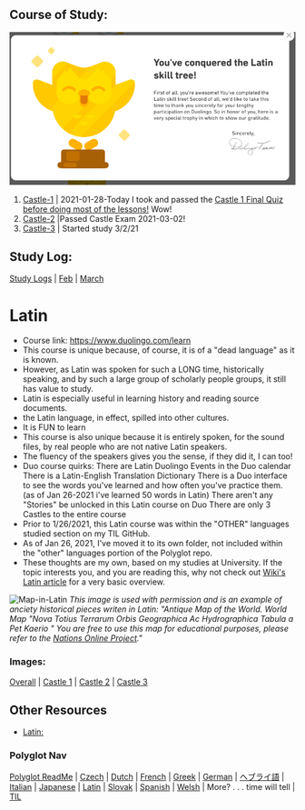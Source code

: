 ## Course of Study:

![earned3-5-2021](https://github.com/EO4wellness/T-I-L/blob/main/polyglot/latin/Images/2021-03-05-EO4Wellness-earned.png)

1. [Castle-1](https://github.com/EO4wellness/T-I-L/tree/main/polyglot/latin/Castle-1) | 
   2021-01-28-Today I took and passed the [Castle 1 Final Quiz before doing most of the lessons!](https://github.com/EO4wellness/T-I-L/blob/main/polyglot/Latin/Images/2021-01-28_took-and-passed-latin-quiz-today-with-a-perfect-score.png)  Wow!  
2. [Castle-2](https://github.com/EO4wellness/T-I-L/tree/main/polyglot/latin/Castle-2) |Passed Castle Exam 2021-03-02!
3. [Castle-3](https://github.com/EO4wellness/T-I-L/tree/main/polyglot/latin/Castle-3) | Started study 3/2/21


## Study Log:
[Study Logs](https://github.com/EO4wellness/T-I-L/tree/main/polyglot/latin/study-log) | [Feb](https://github.com/EO4wellness/T-I-L/blob/main/polyglot/latin/study-log/2021-Feb.md) | [March](https://github.com/EO4wellness/T-I-L/blob/main/polyglot/latin/study-log/2021-March.md)

# Latin 
* Course link: https://www.duolingo.com/learn 
* This course is unique because, of course, it is of a "dead language" as it is known. 
* However, as Latin was spoken for such a LONG time, historically speaking, and by such a large group of scholarly people groups, it still has value to study.
* Latin is especially useful in learning history and reading source documents.
* the Latin language, in effect, spilled into other cultures. 
* It is FUN to learn 
* This course is also unique because it is entirely spoken, for the sound files, by real people who are not native Latin speakers. 
* The fluency of the speakers gives you the sense, if they did it, I can too! 
* Duo course quirks:
    There are Latin Duolingo Events in the Duo calendar 
    There is a Latin-English Translation Dictionary 
    There is a Duo interface to see the words you've learned and how often you've practice them. 
    (as of Jan 26-2021 i've learned 50 words in Latin)
    There aren't any "Stories" be unlocked in this Latin course on Duo 
    There are only 3 Castles to the entire course 
* Prior to 1/26/2021, this Latin course was within the "OTHER" languages studied section on my TIL GitHub.  
* As of Jan 26, 2021, I've moved it to its own folder, not included within the "other" languages portion of the Polyglot repo. 
* These thoughts are my own, based on my studies at University.  If the topic interests you, and you are reading this, why not check out [Wiki's Latin article](https://en.wikipedia.org/wiki/Latin) for a very basic overview.

![Map-in-Latin](https://www.nationsonline.org/maps/Pieter-van-den-Keere-worldmap.jpg)
*This image is used with permission and is an example of anciety historical pieces writen in Latin: "Antique Map of the World. World Map "Nova Totius Terrarum Orbis Geographica Ac Hydrographica Tabula a Pet Kaerio " You are free to use this map for educational purposes, please refer to the [Nations Online Project](https://www.nationsonline.org/oneworld/map/antique-world-map.htm)."*

### Images: 
[Overall](https://github.com/EO4wellness/T-I-L/tree/main/polyglot/latin/Images) | [Castle 1](https://github.com/EO4wellness/T-I-L/tree/main/polyglot/latin/Castle-1/Images) | [Castle 2](https://github.com/EO4wellness/T-I-L/tree/main/polyglot/latin/Castle-2/Images) | [Castle 3](https://github.com/EO4wellness/T-I-L/tree/main/polyglot/latin/Castle-3/Images)
<br>

## Other Resources 
* [Latin:](https://duolingo.fandom.com/wiki/Latin)

### Polyglot Nav
[Polyglot ReadMe](https://github.com/EO4wellness/T-I-L/blob/main/polyglot/README.md) | [Czech](https://github.com/EO4wellness/T-I-L/tree/main/polyglot/la-otra/Czech) |  [Dutch](https://github.com/EO4wellness/T-I-L/tree/main/polyglot/la-otra/Dutch) |  [French](https://github.com/EO4wellness/T-I-L/tree/main/polyglot/la-otra/French) | [Greek](https://github.com/EO4wellness/T-I-L/blob/main/polyglot/la-otra/Greek/readme.md) |  [German](https://github.com/EO4wellness/T-I-L/tree/main/polyglot/aleman) |  [ヘブライ語](https://github.com/EO4wellness/T-I-L/tree/main/polyglot/la-otra/%E3%83%98%E3%83%96%E3%83%A9%E3%82%A4%E8%AA%9E) | [Italian](https://github.com/EO4wellness/T-I-L/tree/main/polyglot/italiano) |  [Japanese](https://github.com/EO4wellness/T-I-L/tree/main/polyglot/japon%C3%A9s) | [Latin](https://github.com/EO4wellness/T-I-L/tree/main/polyglot/latin) | [Slovak](https://github.com/EO4wellness/T-I-L/tree/main/polyglot/eslovaco) | [Spanish](https://github.com/EO4wellness/T-I-L/tree/main/polyglot/espa%C3%B1ol) | [Welsh](https://github.com/EO4wellness/T-I-L/tree/main/polyglot/gales) |  More? . . . time will tell | [TIL](https://github.com/EO4wellness/T-I-L)
